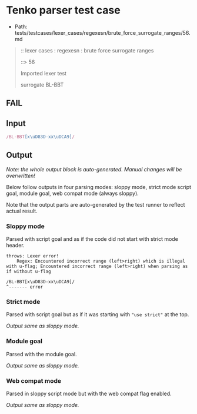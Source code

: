 # Tenko parser test case

- Path: tests/testcases/lexer_cases/regexesn/brute_force_surrogate_ranges/56.md

> :: lexer cases : regexesn : brute force surrogate ranges
>
> ::> 56
>
> Imported lexer test
>
> surrogate BL-BBT

## FAIL

## Input

`````js
/BL-BBT[x\uD83D-xx\uDCA9]/
`````

## Output

_Note: the whole output block is auto-generated. Manual changes will be overwritten!_

Below follow outputs in four parsing modes: sloppy mode, strict mode script goal, module goal, web compat mode (always sloppy).

Note that the output parts are auto-generated by the test runner to reflect actual result.

### Sloppy mode

Parsed with script goal and as if the code did not start with strict mode header.

`````
throws: Lexer error!
    Regex: Encountered incorrect range (left>right) which is illegal with u-flag; Encountered incorrect range (left>right) when parsing as if without u-flag

/BL-BBT[x\uD83D-xx\uDCA9]/
^------- error
`````

### Strict mode

Parsed with script goal but as if it was starting with `"use strict"` at the top.

_Output same as sloppy mode._

### Module goal

Parsed with the module goal.

_Output same as sloppy mode._

### Web compat mode

Parsed in sloppy script mode but with the web compat flag enabled.

_Output same as sloppy mode._
